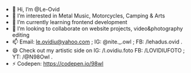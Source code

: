 - 👋 Hi, I’m @Le-Ovid
- 👀 I’m interested in Metal Music, Motorcycles, Camping & Arts
- 🌱 I’m currently learning frontend development
- 💞️ I’m looking to collaborate on website projects, video&photography editing
- 📫 Email: le.ovidiu@yahoo.com ; IG: @nite._.owl ; FB: /lehadus.ovid .
- 😄 Check out my artistic side on IG: /l.ovidiu.foto FB: /LOVIDIUFOTO ; YT: /@N98Owl .
- ⚡ Codepen: https://codepen.io/98wl

<!---
Le-Ovid/Le-Ovid is a ✨ special ✨ repository because its `README.md` (this file) appears on your GitHub profile.
You can click the Preview link to take a look at your changes.
--->

